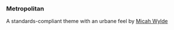 ### Metropolitan

A standards-compliant theme with an urbane feel by [Micah Wylde][1]

[1]: http://www.accordion.org/ "Accordion.org"
